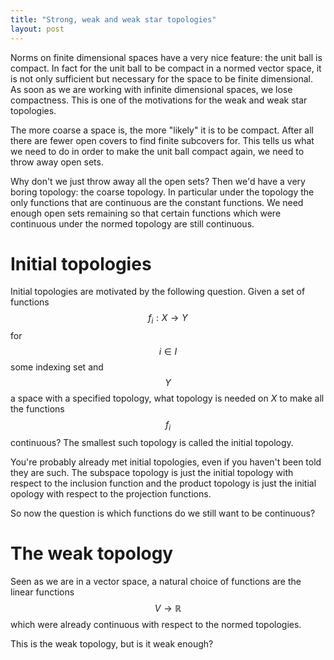 ```yaml
---
title: "Strong, weak and weak star topologies"
layout: post
---
```


Norms on finite dimensional spaces have a very nice feature: the unit ball is compact. In fact for the unit ball to be compact in a normed vector space, it is not only sufficient but necessary for the space to be finite dimensional. As soon as we are working with infinite dimensional spaces, we lose compactness. This is one of the motivations for the weak and weak star topologies.

The more coarse a space is, the more "likely" it is to be compact. After all there are fewer open covers to find finite subcovers for. This tells us what we need to do in order to make the unit ball compact again, we need to throw away open sets.

Why don't we just throw away all the open sets? Then we'd have a very boring topology: the coarse topology. In particular under the topology the only functions that are continuous are the constant functions. We need enough open sets remaining so that certain functions which were continuous under the normed topology are still continuous.

# Initial topologies

Initial topologies are motivated by the following question. Given a set of functions $$f_i: X \to Y$$ for $$i \in I$$ some indexing set and $$Y$$ a space with a specified topology, what topology is needed on $X$ to make all the functions $$f_i$$ continuous? The smallest such topology is called the initial topology.

You're probably already met initial topologies, even if you haven't been told they are such. The subspace topology is just the initial topology with respect to the inclusion function and the product topology is just the initial opology with respect to the projection functions.

So now the question is which functions do we still want to be continuous?

# The weak topology

Seen as we are in a vector space, a natural choice of functions are the linear functions $$V \to \mathbb R$$ which were already continuous with respect to the normed topologies.

This is the weak topology, but is it weak enough?